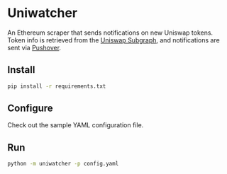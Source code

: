 # Uniwatcher

An Ethereum scraper that sends notifications on new Uniswap tokens.
Token info is retrieved from the [Uniswap Subgraph](https://thegraph.com/explorer/subgraph/uniswap/uniswap-v2), and notifications are sent via [Pushover](https://pushover.net).

## Install

```bash
pip install -r requirements.txt
```

## Configure

Check out the sample YAML configuration file.

## Run

```bash
python -m uniwatcher -p config.yaml
```

